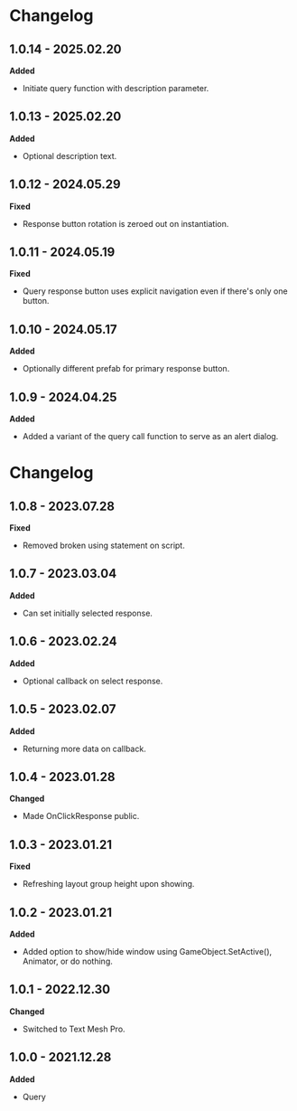 # Changelog

## 1.0.14 - 2025.02.20

**Added**

* Initiate query function with description parameter.

## 1.0.13 - 2025.02.20

**Added**

* Optional description text.

## 1.0.12 - 2024.05.29

**Fixed**

* Response button rotation is zeroed out on instantiation.

## 1.0.11 - 2024.05.19

**Fixed**

* Query response button uses explicit navigation even if there's only one button.

## 1.0.10 - 2024.05.17

**Added**

* Optionally different prefab for primary response button.

## 1.0.9 - 2024.04.25

**Added**

* Added a variant of the query call function to serve as an alert dialog.

# Changelog

## 1.0.8 - 2023.07.28

**Fixed**

* Removed broken using statement on script.

## 1.0.7 - 2023.03.04

**Added**

* Can set initially selected response.

## 1.0.6 - 2023.02.24

**Added**

* Optional callback on select response.

## 1.0.5 - 2023.02.07

**Added**

* Returning more data on callback.

## 1.0.4 - 2023.01.28

**Changed**

* Made OnClickResponse public.

## 1.0.3 - 2023.01.21

**Fixed**

* Refreshing layout group height upon showing.

## 1.0.2 - 2023.01.21

**Added**

* Added option to show/hide window using GameObject.SetActive(), Animator, or do nothing.

## 1.0.1 - 2022.12.30

**Changed**

* Switched to Text Mesh Pro.

## 1.0.0 - 2021.12.28

**Added**

* Query
